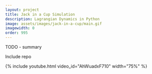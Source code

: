 ```yaml
---
layout: project
title: Jack in a Cup Simulation
description: Lagrangian Dynamics in Python
image: assets/images/jack-in-a-cup/main.gif
imagewidth: 0
order: 995
---
```


TODO - summary

Include repo


{% include youtube.html video_id="AhWuadxF710" width="75%" %}
